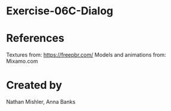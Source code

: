 # Exercise-06C-Dialog

# References

Textures from: https://freepbr.com/
Models and animations from: Mixamo.com

# Created by 
Nathan Mishler, Anna Banks
